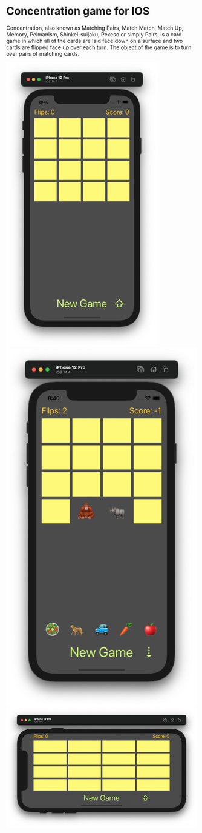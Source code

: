# Concentration game for IOS
Concentration, also known as Matching Pairs, Match Match, Match Up, Memory, Pelmanism, Shinkei-suijaku, Pexeso or simply Pairs, is a card game in which all of the cards are laid face down on a surface and two cards are flipped face up over each turn. The object of the game is to turn over pairs of matching cards.

<img src="https://github.com/MANT-i-S/Concentration/blob/main/SS1.png" width="400">![SS3](https://github.com/MANT-i-S/Concentration/blob/main/SS3.png)
![SS7](https://github.com/MANT-i-S/Concentration/blob/main/SS7.png)
